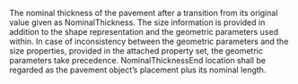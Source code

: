The nominal thickness of the pavement after a transition from its original value given as NominalThickness. The size information is provided in addition to the shape representation and the geometric parameters used within. In case of inconsistency between the geometric parameters and the size properties, provided in the attached property set, the geometric parameters take precedence. NominalThicknessEnd location shall be regarded as the pavement object’s placement plus its nominal length.
